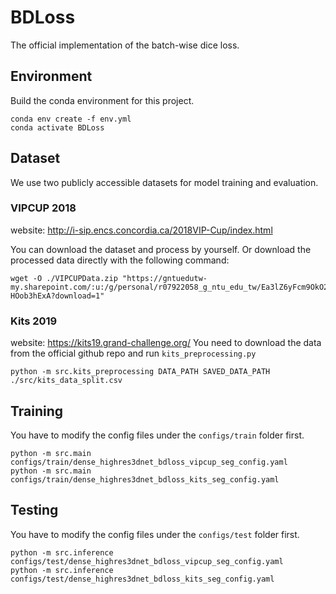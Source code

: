 # BDLoss
The official implementation of the batch-wise dice loss.

## Environment
Build the conda environment for this project.
```
conda env create -f env.yml
conda activate BDLoss
```

## Dataset
We use two publicly accessible datasets for model training and evaluation.
### VIPCUP 2018 
website: http://i-sip.encs.concordia.ca/2018VIP-Cup/index.html

You can download the dataset and process by yourself. Or download the processed data directly with the following command:
```
wget -O ./VIPCUPData.zip "https://gntuedutw-my.sharepoint.com/:u:/g/personal/r07922058_g_ntu_edu_tw/Ea3lZ6yFcm9OkO2kzD_l2D4BCO0UhmAZjsMR-HOob3hExA?download=1"
```

### Kits 2019
website: https://kits19.grand-challenge.org/
You need to download the data from the official github repo and run `kits_preprocessing.py`
```
python -m src.kits_preprocessing DATA_PATH SAVED_DATA_PATH ./src/kits_data_split.csv
```

## Training
You have to modify the config files under the `configs/train` folder first.
```
python -m src.main configs/train/dense_highres3dnet_bdloss_vipcup_seg_config.yaml
python -m src.main configs/train/dense_highres3dnet_bdloss_kits_seg_config.yaml
```

## Testing
You have to modify the config files under the `configs/test` folder first.
```
python -m src.inference configs/test/dense_highres3dnet_bdloss_vipcup_seg_config.yaml
python -m src.inference configs/test/dense_highres3dnet_bdloss_kits_seg_config.yaml
```
